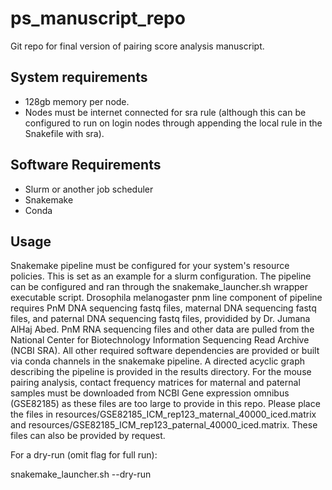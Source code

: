 # ps_manuscript_repo
Git repo for final version of pairing score analysis manuscript.



## System requirements

- 128gb memory per node.
- Nodes must be internet connected for sra rule (although this can be configured to run on login nodes through appending the local rule in the Snakefile with sra).


## Software Requirements

- Slurm or another job scheduler
- Snakemake
- Conda


## Usage

Snakemake pipeline must be configured for your system's resource policies. This is set as an example for a slurm configuration. The pipeline can be configured and ran through the snakemake_launcher.sh wrapper executable script. Drosophila melanogaster pnm line component of pipeline requires PnM DNA sequencing fastq files, maternal DNA sequencing fastq files, and paternal DNA sequencing fastq files, providided by Dr. Jumana AlHaj Abed. PnM RNA sequencing files and other data are pulled from the National Center for Biotechnology Information Sequencing Read Archive (NCBI SRA). All other required software dependencies are provided or built via conda channels in the snakemake pipeline. A directed acyclic graph describing the pipeline is provided in the results directory. For the mouse pairing analysis, contact frequency matrices for maternal and paternal samples must be downloaded from NCBI Gene expression omnibus (GSE82185) as these files are too large to provide in this repo. Please place the files in resources/GSE82185_ICM_rep123_maternal_40000_iced.matrix and resources/GSE82185_ICM_rep123_paternal_40000_iced.matrix. These files can also be provided by request.


For a dry-run (omit flag for full run):

snakemake_launcher.sh --dry-run
